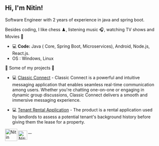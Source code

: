 <h2> Hi, I'm Nitin!</h2>

Software Engineer with 2 years of experience in java and spring boot. <br>

Besides coding, I like chess ♟️, listening music 🎧, watching TV shows and Movies 🍿

- 💻 <b>Code:</b> Java ( Core, Spring Boot, Microservices), Android, Node.js, React.js.
- OS : Windows, Linux 


🚀 Some of my projects 🔽

- 💻 [Classic Connect](https://github.com/NitinGupta9935/Classic-Connect.git) - Classic Connect is a powerful and intuitive messaging application that enables seamless real-time communication among users. Whether you're chatting one-on-one or engaging in dynamic group discussions, Classic Connect delivers a smooth and immersive messaging experience.

- 💻 [Tenant Rental Application](https://github.com/NitinGupta9935/Tenant-System) - The product is a  rental application used by landlords to assess a potential tenant's background history before giving them the lease for a property.

<a href="http://linkedin.com/in/nitin-gupta-a72178197/">
  <img align="left" alt="Nitin LinkedIn" src="https://img.icons8.com/color/512/linkedin.png" width="40" height="40"/>
</a>

<a href="http://leetcode.com/guptanitin493/">
  <img align="left" alt="Nitin Leetcode" 
    src="https://user-images.githubusercontent.com/63964149/152531278-5e01909d-0c2e-412a-8acc-4a06863c244d.png" 
    width="30" height="30"
    style=" padding-top: 6px;"
    />
</a>

